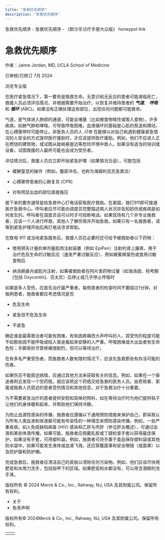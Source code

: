 ```yaml
---
title: "急救优先顺序"
description: "急救优先顺序"
---
```


﻿急救优先顺序 \- 急救优先顺序 \- 《默沙东诊疗手册大众版》 honeypot link

# 急救优先顺序

作者：Jaime Jordan, MD, UCLA School of Medicine

已审核/已修订 7月 2024

浏览专业版

在医疗紧急情况下，第一要务是挽救生命。无意识和无反应的患者可能濒临死亡，救援人员必须评估情况，并根据需要开始治疗，以恢复并维持患者的 _**气道**_、 _**呼吸**_ 和 _**循环**_ (ABC)。如果没有正确处理这些部位，出现任何问题都可能致命。

气道，是气体进入肺部的通道，可能会堵塞（比如被食物噎住或吸入食物）。许多疾病，如肺气肿和哮喘，可导致呼吸困难。血液循环的基础是心肌的泵送和搏动，在心搏骤停时可能停止。非医务人员的人 _只有_ 在能够以对自己和遇到健康紧急情况的人安全的方式提供医疗援助时，才应该提供医疗援助。例如，他们不应进入正在燃烧的建筑物，或试图从陡峭悬崖边等危险环境中救人。如果没有适当的培训或设备，试图救援的人最终可能也会成为受伤者。

评估情况后，救援人员应立即开始紧急护理（如果情况合适），可能包括

- 缓解窒息的操作（例如，腹部冲击，也称为海姆利克氏急救法）

- 心搏骤停患者的心肺复苏 (CPR)

- 对有明显出血的部位直接施压


接下来的要务通常是给急救中心打电话获取医疗救助。在美国，拨打911即可接通医疗急救中心。呼叫者应尽可能向调度员完整描述病人状况并告知损伤或疾病是如何发生的。呼叫者在调度员说可以时才可挂断电话。如果现场有几个非专业施救者，应该一个人进行呼救，其他人了解伤情并开始急救。如果只有一名施救者，请等到紧急护理开始后再打电话寻求帮助。

在致电 911 或当地紧急服务后，救援人员在必要时还可给予被救助者以下药物：

- 使用预先计量的单剂量肌肉注射装置（例如 EpiPen）注射的肾上腺素，用于治疗危及生命的过敏反应（速发严重过敏反应），例如被蜜蜂蛰伤或食用过敏食物后

- 纳洛酮鼻内或肌内注射，如果被救助者在阿片类药物过量（如海洛因、羟考酮 \[包括 Oxycontin\]、芬太尼）后停止或几乎停止呼吸时


如果是多人受伤，应首先治疗最严重者。每例患者的检查时间不要超过1分钟。对每例患者，施救者都应考虑情况是否

- 危及生命

- 紧急但不危及生命

- 不紧急


确定谁是最需救治者可能有困难，有些因疼痛而大声呼叫的人，其受伤的程度可能不如那些因不能呼吸或陷入昏迷看起来安静的人严重。呼吸困难或大出血者有生命危险；手脚骨折尽管疼痛很剧烈，但可以等待治疗。

在有多名严重受伤者，而施救者人数有限的情况下，应该先急救那些有存活可能的伤者。

如果伤员不能叙述病情，应通过其他方法来获取有关的信息。例如，如果在一个昏迷者附近发现一个空药瓶，就应该把这个药瓶交给急救的医务人员。由旁观者、家属或施救人员叙述的患者受伤情况和其他信息，对于急救治疗十分重要。

为不需要紧急治疗的患者提供安慰和简单的照料，如在等待治疗时为他们提供毯子让他们的身体暖和起来，并帮助他们保持冷静。

为防止血源性感染的传播，施救者应遵循以下通用预防措施来保护自己，即采取认为所有人类血液和体液都可能有传染性的一种理念来预防感染传播。例如，一些严重疾病，如人免疫缺陷病毒 (HIV) 感染和乙肝与丙肝（参见肝炎概述），可通过血液和某些体液传播。如果可能，施救者应佩戴乳胶或丁腈检查手套以获得最佳保护。如果没有手套，可用塑料袋。例如，施救者可将手置于食品保存塑料袋或其他防水袋中。如果可能发生液体或血液飞溅，还应穿戴面罩和安全眼镜（或面罩）以及防护服和防护帽。

完成急救后，施救者应清洁自己的皮肤以清除任何污染物。例如，他们应该尽快用肥皂和水用力洗手，包括指甲下的区域。如果肥皂和水都没有，可以用含酒精的洗手液。



版权所有 © 2024
Merck & Co., Inc., Rahway, NJ, USA 及其附属公司。保留所有权利。

- 关于
- 免责声明

版权所有© 2024Merck & Co., Inc., Rahway, NJ, USA 及其附属公司。保留所有权利。

|     |     |
| --- | --- |
|  |  |
